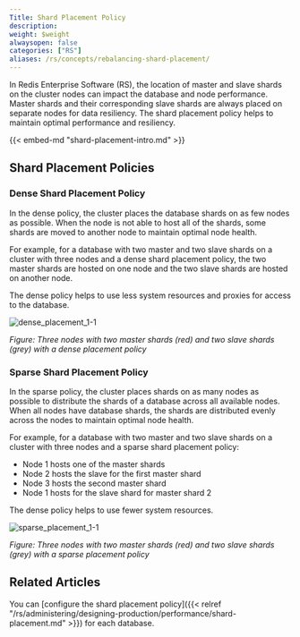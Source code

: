 ```yaml
---
Title: Shard Placement Policy
description:
weight: $weight
alwaysopen: false
categories: ["RS"]
aliases: /rs/concepts/rebalancing-shard-placement/
---
```

In Redis Enterprise Software (RS), the location of master and slave shards on the cluster nodes can impact the database and node performance.
Master shards and their corresponding slave shards are always placed on separate nodes for data resiliency.
The shard placement policy helps to maintain optimal performance and resiliency.

{{< embed-md "shard-placement-intro.md"  >}}

## Shard Placement Policies

### Dense Shard Placement Policy

In the dense policy, the cluster places the database shards on as few nodes as possible.
When the node is not able to host all of the shards, some shards are moved to another node to maintain optimal node health.

For example, for a database with two master and two slave shards on a cluster with three nodes and a dense shard placement policy,
the two master shards are hosted on one node and the two slave shards are hosted on another node.

The dense policy helps to use less system resources and proxies for access to the database.

![dense_placement_1-1](/images/rs/dense_placement_1-1.png)

*Figure: Three nodes with two master shards (red) and two slave shards (grey) with a dense placement policy*

### Sparse Shard Placement Policy

In the sparse policy, the cluster places shards on as many nodes as possible to distribute the shards of a database across all available nodes.
When all nodes have database shards, the shards are distributed evenly across the nodes to maintain optimal node health.

For example, for a database with two master and two slave shards on a cluster with three nodes and a sparse shard placement policy:

- Node 1 hosts one of the master shards
- Node 2 hosts the slave for the first master shard
- Node 3 hosts the second master shard
- Node 1 hosts for the slave shard for master shard 2

The dense policy helps to use fewer system resources.

![sparse_placement_1-1](/images/rs/sparse_placement_1-1.png)

*Figure: Three nodes with two master shards (red) and two slave shards (grey) with a sparse placement policy*

## Related Articles

You can [configure the shard placement policy]({{< relref "/rs/administering/designing-production/performance/shard-placement.md" >}}) for each database.
